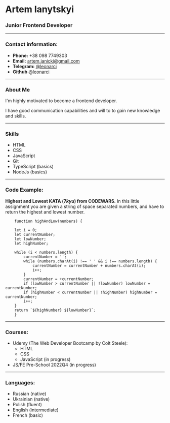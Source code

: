 # Artem Ianytskyi

### Junior Frontend Developer

---

### Contact information:

-   **Phone:** +38 098 7749303
-   **Email:** <artem.janicki@gmail.com>
-   **Telegram:** [@leonarci](https://t.me/leonarci)
-   **Github** [@leonarci](https://github.com/leonarci)

---

### About Me

I'm highly motivated to become a frontend developer.

I have good communication capabilities and will to to gain new knowledge and skills.

---

### Skills

-   HTML
-   CSS
-   JavaScript
-   Git
-   TypeScript (basics)
-   NodeJs (basics)

---

### Code Example:

**Highest and Lowest KATA (_7kyu_) from CODEWARS.** In this little assignment you are given a string of space separated numbers, and have to return the highest and lowest number.

```
    function highAndLow(numbers) {

    let i = 0;
    let currentNumber;
    let lowNumber;
    let highNumber;

    while (i < numbers.length) {
        currentNumber = '';
        while (numbers.charAt(i) !== ' ' && i !== numbers.length) {
            currentNumber = currentNumber + numbers.charAt(i);
            i++;
        }
        currentNumber = +currentNumber;
        if (lowNumber > currentNumber || !lowNumber) lowNumber = currentNumber;
        if (highNumber < currentNumber || !highNumber) highNumber = currentNumber;
        i++;
    }
    return `${highNumber} ${lowNumber}`;
    }
```

---

### Courses:

-   Udemy (The Web Developer Bootcamp by Colt Steele):
    -   HTML
    -   CSS
    -   JavaScript (in progress)
-   JS/FE Pre-School 2022Q4 (in progress)

---

### Languages:

-   Russian (native)
-   Ukrainian (native)
-   Polish (fluent)
-   English (intermediate)
-   French (basic)
